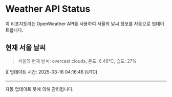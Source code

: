 
# Weather API Status

이 리포지토리는 OpenWeather API를 사용하여 서울의 날씨 정보를 자동으로 업데이트합니다.

## 현재 서울 날씨
> 서울의 현재 날씨: overcast clouds, 온도: 6.48°C, 습도: 27%

⏳ 업데이트 시간: 2025-03-16 04:16:46 (UTC)

---
자동 업데이트 봇에 의해 관리됩니다.
